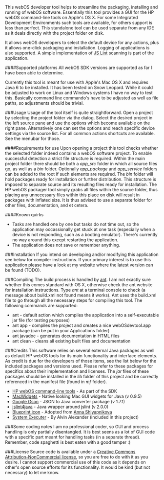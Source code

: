 This webOS developer tool helps to streamline the packaging, installing and running of webOS software. Essentially this tool provides a GUI for the HP webOS command-line tools on Apple's OS X. For some Integrated Development Environments such tools are available, for others support is less than perfect. This standalone tool can be used separate from any IDE as it deals directly with the project folder on disk.

It allows webOS developers to select the default device for any actions, plus it allows one-click packaging and installation. Logging of applications is also supported. A simple implementation of [JS Lint](http://www.jslint.com/) scanning is part of the application.

####Supported platforms
All webOS SDK versions are supported as far I have been able to determine.

Currently this tool is meant for use with Apple's Mac OS X and requires Java 6 to be installed. It has been tested on Snow Leopard. While it could be adjusted to work on Linux and Windows systems I have no way to test this. Basically command line commando's have to be adjusted as well as file paths, so adjustments should be trivial.

###Usage
Usage of the tool itself is quite straightforward. Open a project by selecting the project folder via the dialog. Select the desired project in the left source pane and use the options which become available on the right pane. Alternatively one can set the options and reach specific device settings via the source list. For all common actions shortcuts are available. See the menubar for those.

####Requirements for use
Upon opening a project this tool checks whether the selected folder indeed contains a webOS software project. To enable successful detection a strict file structure is required. Within the main project folder there should be both a *app_src* folder in which all source files go, as well as a *bin* folder. Optionally *app_package* and *app_service* folders can be added to the root if such elements are required. The *bin* folder will hold packages ready for installation or further distribution. This structure is imposed to separate source and its resulting files ready for installation. The HP webOS packager tool simply grabs all files within the source folder, thus placing any unnecessary files within this place on disk will result in packages with inflated size. It is thus advised to use a separate folder for other files, documentation, and et cetera.

####Known quirks
* Tasks are handled one by one but tasks do not time out, so the application may occassionally get stuck at one task (especially when a device is not responding, such as a booting emulator). There's currently no way around this except restarting the application.
* The application does not save or remember anything.

###Installation
If you intend on developing and/or modifying this application see below for compiler instructions. If your primary interest is to use this application please have a look at my website where the latest version can be found (TODO).

###Compiling
The build process is handled by [ant](http://ant.apache.org/). I am not exactly sure whether this comes standard with OS X, otherwise check the ant website for installation instructions. Type *ant* at a terminal console to check (a message about build.xml not found means it works). Ant uses the build.xml file to go through all the necessary steps for compiling this tool. The following commands are supported:

* ant - default action which compiles the application into a self-executable jar file (for testing purposes)
* ant app - compiles the project and creates a nice webOSdevtool.app package (can be put in your Applications folder)
* ant javadoc - generates documentation in HTML files
* ant clean - cleans all existing built files and documentation

###Credits
This software relies on several external Java packages as well as default HP webOS tools for its main functionality and interface elements. As credit is due for the developers of those items, see the list below for the included packages and versions used. Please refer to these packages for specifics about their implementation and licenses. The *jar* files of these packages should be installed in the *lib* folder of this project and be correctly referenced in the manifest file (found in *mf* folder).

* [HP webOS command-line tools](https://developer.palm.com/content/api/dev-guide/tools/command-line-tools.html") - As part of the SDK
* [MacWidgets](http://code.google.com/p/macwidgets/) - Native looking Mac GUI widgets for Java (v 0.9.5)
* [Google Gson](http://code.google.com/p/google-gson/) - JSON to Java converter package (v 1.7.1)
* [jslint4java](http://code.google.com/p/jslint4java/) - Java wrapper around jslint (v 2.0.0)
* [Blueprint icon](http://shlyapnikova.deviantart.com/gallery/#/d2ug0n4) - Adopted from [Anna Shlyapnikova](http://shlyapnikova.deviantart.com/)
* [System Executer](http://devdaily.com/java/java-processbuilder-process-system-exec) - By Alvin Alexander (included in this project)

###Some coding notes
I am no professional coder, so GUI and process handling is only partially disentangled. It is best seens as a lot of GUI code with a specific part meant for handling tasks (in a separate thread). Remember, code spaghetti is best eaten with a good temper :)

###License
Source code is available under a [Creative Commons Attribution-NonCommercial license](http://creativecommons.org/licenses/by-nc/3.0/), so you are free to do with it as you desire. I cannot support commercial use of this code as it depends on other's open source efforts for its functionality. It would be kind (but not necessary) to let me know.